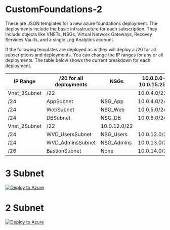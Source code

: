 # CustomFoundations-2

These are JSON templates for a new azure foundations deployment.  The deployments include the basic infrastructure for each subscription.  They include objects like VNETs, NSGs, Virtual Network Gateways, Recovey Services Vaults, and a single Log Analytics account.

If the following templates are deployed as is they will deploy a /20 for all subscriptions and deployments.  You can change the IP ranges for any or all deployments.  The table below shows the current breakdown for each deployment. 

| IP Range |	/20 for all deployments |	NSGs |	10.0.0.0-10.0.15.255 |
| -------- | ------------------------ | ---- | --------------------- |
| Vnet_3Subnet |	/22 | |		10.0.4.0/22 |
| /24 |	AppSubnet |	NSG_App |	10.0.4.0/24 |
| /24 |	WebSubnet |	NSG_Web |	10.0.5.0/24 |
| /24 |	DBSubnet |	NSG_DB |	10.0.6.0/24 |
| Vnet_2Subnet |	/22 |		10.0.12.0/22 |
| /24 |	WVD_UsersSubnet |	NSG_Users |	10.0.12.0/24 |
| /24 |	WVD_AdminsSubnet |	NSG_Admins |	10.0.13.0/24 |
| /26 |	BastionSubnet |	None |	10.0.14.0/26 |

# 3 Subnet

[![Deploy to Azure](https://aka.ms/deploytoazurebutton)](https://portal.azure.com/#create/Microsoft.Template/uri/https%3A%2F%2Fraw.githubusercontent.com%2FFoundationsCustom2%2Fmain%2Fproddeploynobastion.json)


# 2 Subnet
[![Deploy to Azure](https://aka.ms/deploytoazurebutton)](https://portal.azure.com/#create/Microsoft.Template/uri/https%3A%2F%2Fraw.githubusercontent.com%2FFoundationsCustom2%2Fmain%2Favddeploynobastion.json)
